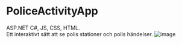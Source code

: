 # PoliceActivityApp
ASP.NET C#, JS, CSS, HTML.\
Ett interaktivt sätt att se polis stationer och polis händelser.
![image](https://github.com/eli-che/PoliceActivityApp/assets/44979236/c473ec95-5c1a-46f1-ad79-0ff73c90ad30)
